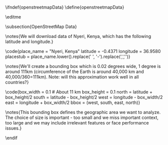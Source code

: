 \ifndef{openstreetmapData}
\define{openstreetmapData}

\editme

\subsection{OpenStreetMap Data}

\notes{We will download data of Nyeri, Kenya, which has the following latitude and longitude.}

\code{place_name = "Nyeri, Kenya"
latitude = -0.4371
longitude = 36.9580
placestub = place_name.lower().replace(' ', '-').replace(',','')}

\notes{We'll create a bounding box which is 0.02 degrees wide, 1 degree is around 111km (circumference of the Earth is around 40,000 km and 40,000/360=111km). Note: will this approximation work well in all countries?}

\code{box_width = 0.1 # About 11 km
box_height = 0.1
north = latitude + box_height/2
south = latitude - box_height/2
west = longitude - box_width/2
east = longitude + box_width/2
bbox = (west, south, east, north)}

\notes{This bounding box defines the geographic area we want to analyze. The choice of size is important - too small and we miss important context, too large and we may include irrelevant features or face performance issues.}

\endif
